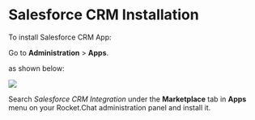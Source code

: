 # Salesforce CRM Installation

To install Salesforce CRM App:

Go to **Administration** > **Apps**.

as shown below:

![](<../../../../.gitbook/assets/2021-11-20\_23-29-48 (1) (1) (1) (1) (12) (10) (1) (22).png>)

Search _Salesforce CRM Integration_ under the **Marketplace** tab in **Apps** menu on your Rocket.Chat administration panel and install it.
